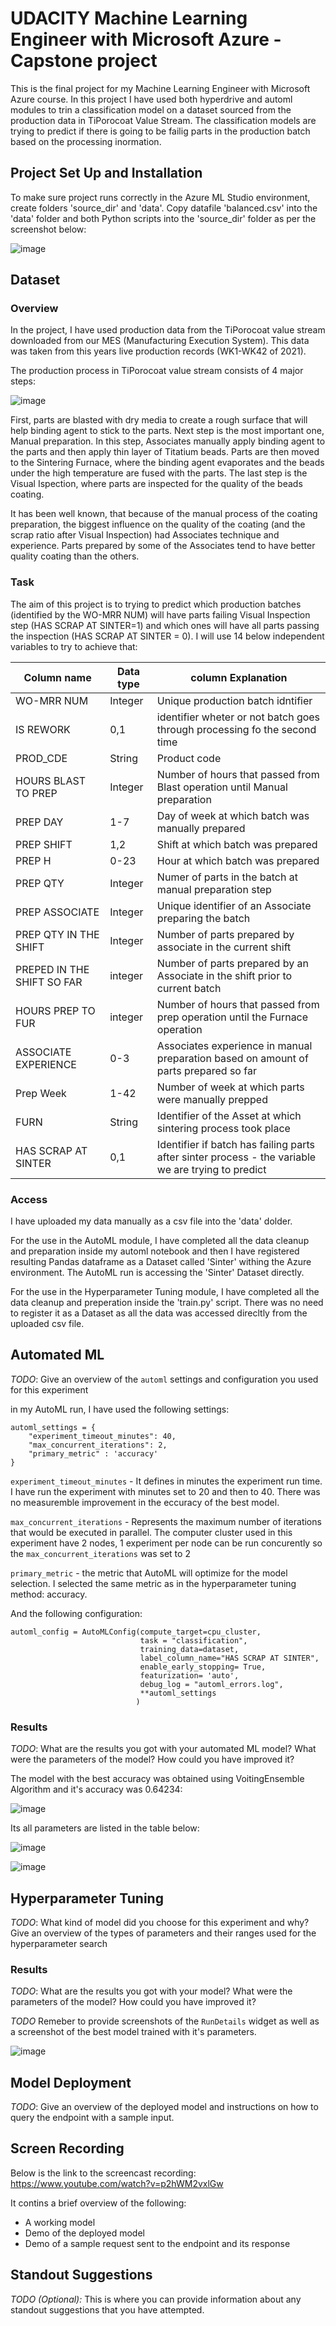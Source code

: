 # UDACITY Machine Learning Engineer with Microsoft Azure - Capstone project

This is the final project for my Machine Learning Engineer with Microsoft Azure course. In this project I have used both hyperdrive and automl modules to trin a classification model on a dataset sourced from the production data in TiPorocoat Value Stream. The classification models are trying to predict if there is going to be failig parts in the production batch based on the processing inormation.

## Project Set Up and Installation

To make sure project runs correctly in the Azure ML Studio environment, create folders 'source_dir' and 'data'. Copy datafile 'balanced.csv' into the 'data' folder and both Python scripts into the 'source_dir' folder as per the screenshot below:

![image](https://user-images.githubusercontent.com/77756713/139918574-ef68310a-0d88-4c24-83f1-e6eb69748598.png)


## Dataset

### Overview

In the project, I have used production data from the TiPorocoat value stream downloaded from our MES (Manufacturing Execution System). This data was taken from this years live production records (WK1-WK42 of 2021).

The production process in TiPorocoat value stream consists of 4 major steps: 

![image](https://user-images.githubusercontent.com/77756713/140050169-524ca5f5-c874-4df9-9be0-9ec9a508cf0d.png)

First, parts are blasted with dry media to create a rough surface that will help binding agent to stick to the parts. Next step is the most important one, Manual preparation. In this step, Associates manually apply binding agent to the parts and then apply thin layer of Titatium beads. Parts are then moved to the Sintering Furnace, where the binding agent evaporates and the beads under the high temperature are fused with the parts. The last step is the Visual Ispection, where parts are inspected for the quality of the beads coating.

It has been well known, that because of the manual process of the coating preparation, the biggest influence on the quality of the coating (and the scrap ratio after Visual Inspection) had Associates technique and experience. Parts prepared by some of the Associates tend to have better quality coating than the others. 

### Task

The aim of this project is to trying to predict which production batches (identified by the WO-MRR NUM) will have parts failing Visual Inspection step (HAS SCRAP AT SINTER=1) and which ones will have all parts passing the inspection (HAS SCRAP AT SINTER = 0). I will use 14 below independent variables to try to achieve that:

| Column name | Data type |column Explanation|
|---------|--|------------|
|WO-MRR NUM| Integer |Unique production batch idntifier|
|IS REWORK| 0,1| identifier wheter or not batch goes through processing fo the second time|
|PROD_CDE| String| Product code|
|HOURS BLAST TO PREP | Integer |Number of hours that passed from Blast operation until Manual preparation|
|PREP DAY |1-7| Day of week at which batch was manually prepared|
|PREP SHIFT|1,2| Shift at which batch was prepared|
|PREP H |0-23| Hour at which batch was prepared|
|PREP QTY| Integer| Numer of parts in the batch at manual preparation step |
|PREP ASSOCIATE | Integer| Unique identifier of an Associate preparing the batch |
|PREP QTY IN THE SHIFT | Integer| Number of parts prepared by associate in the current shift|
|PREPED IN THE SHIFT SO FAR | integer | Number of parts prepared by an Associate in the shift prior to current batch |
|HOURS PREP TO FUR	| integer| Number of hours that passed from prep operation until the Furnace operation|
|ASSOCIATE EXPERIENCE| 0-3| Associates experience in manual preparation based on amount of parts prepared so far|
|Prep Week| 1-42| Number of week at which parts were manually prepped|
|FURN| String| Identifier of the Asset at which sintering process took place|
|HAS SCRAP AT SINTER|0,1 | Identifier if batch has failing parts after sinter process - the variable we are trying to predict| 




### Access

I have uploaded my data manually as a csv file into the 'data' dolder.

For the use in the AutoML module, I have completed all the data cleanup and preparation inside my automl notebook and then I have registered resulting Pandas dataframe as a Dataset called 'Sinter' withing the Azure environment. The AutoML run is accessing the 'Sinter' Dataset directly.

For the use in the Hyperparameter Tuning module, I have completed all the data cleanup and preperation inside the 'train.py' script. There was no need to register it as a Dataset as all the data was accessed direcltly from the uploaded csv file.

## Automated ML
*TODO*: Give an overview of the `automl` settings and configuration you used for this experiment

in my AutoML run, I have used the following settings:

```
automl_settings = {
    "experiment_timeout_minutes": 40,
    "max_concurrent_iterations": 2,
    "primary_metric" : 'accuracy'
}
```

```experiment_timeout_minutes``` - It defines in minutes the experiment run time. I have run the experiment with minutes set to 20 and then to 40. There was no measuremble improvement in the eccuracy of the best model.

```max_concurrent_iterations``` - Represents the maximum number of iterations that would be executed in parallel. The computer cluster used in this experiment have 2 nodes, 1 experiment per node can be run concurently so the ```max_concurrent_iterations``` was set to 2

```primary_metric``` - the metric that AutoML will optimize for the model selection. I selected the same metric as in the hyperparameter tuning method: accuracy.



And the following configuration:

```
automl_config = AutoMLConfig(compute_target=cpu_cluster,
                             task = "classification",
                             training_data=dataset,
                             label_column_name="HAS SCRAP AT SINTER",
                             enable_early_stopping= True,
                             featurization= 'auto',
                             debug_log = "automl_errors.log",
                             **automl_settings
                            )
```



### Results
*TODO*: What are the results you got with your automated ML model? What were the parameters of the model? How could you have improved it?

The model with the best accuracy was obtained using VoitingEnsemble Algorithm and it's accuracy was 0.64234:

![image](https://user-images.githubusercontent.com/77756713/139940126-ae578f6e-a398-4462-b924-2439cebff859.png)

Its all parameters are listed in the table below:

![image](https://user-images.githubusercontent.com/77756713/138364402-82736541-11d9-46f5-a320-dbbb82bdac2f.png)



![image](https://user-images.githubusercontent.com/77756713/138364289-81f7a2c3-8fd7-4a85-ba16-b991ad19d9b6.png)




## Hyperparameter Tuning
*TODO*: What kind of model did you choose for this experiment and why? Give an overview of the types of parameters and their ranges used for the hyperparameter search


### Results
*TODO*: What are the results you got with your model? What were the parameters of the model? How could you have improved it?

*TODO* Remeber to provide screenshots of the `RunDetails` widget as well as a screenshot of the best model trained with it's parameters.

![image](https://user-images.githubusercontent.com/77756713/138364877-faf83d3f-4aaa-436f-aa87-1797f608ce99.png)


## Model Deployment
*TODO*: Give an overview of the deployed model and instructions on how to query the endpoint with a sample input.

## Screen Recording

Below is the link to the screencast recording: 
https://www.youtube.com/watch?v=p2hWM2vxlGw

It contins a brief overview of the following:
- A working model
- Demo of the deployed  model
- Demo of a sample request sent to the endpoint and its response

## Standout Suggestions
*TODO (Optional):* This is where you can provide information about any standout suggestions that you have attempted.

